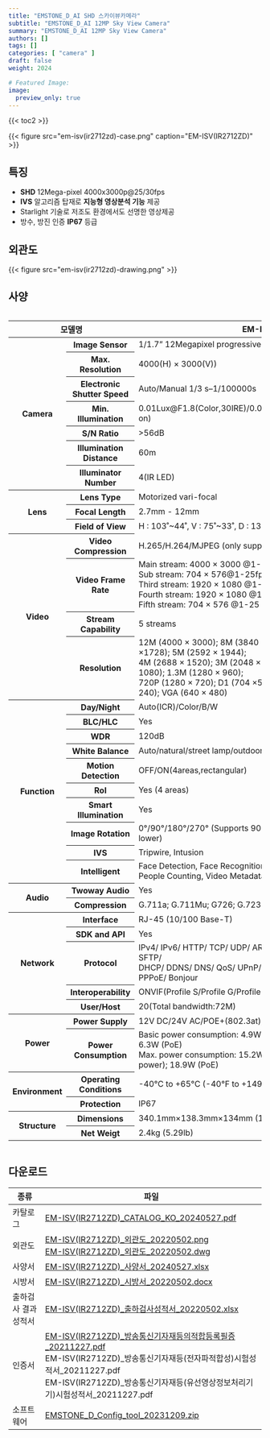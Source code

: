 ```yaml
---
title: "EMSTONE_D_AI SHD 스카이뷰카메라"
subtitle: "EMSTONE_D_AI 12MP Sky View Camera"
summary: "EMSTONE_D_AI 12MP Sky View Camera"
authors: []
tags: []
categories: [ "camera" ]
draft: false
weight: 2024

# Featured Image:
image:
  preview_only: true
---
```


{{< toc2 >}}

<div class="container">
<div class="row justify-content-center align-items-center">
<div class="col-sm-6">

{{< figure src="em-isv(ir2712zd)-case.png" caption="EM-ISV(IR2712ZD)" >}}

</div>
</div>
</div>

<div class="container">
<div class="row justify-content-center">
<div class="col-sm-6 pl-0">

## 특징

- **SHD** 12Mega-pixel 4000x3000p@25/30fps
- **IVS** 알고리즘 탑재로 **지능형 영상분석 기능** 제공
- Starlight 기술로 저조도 환경에서도 선명한 영상제공
- 방수, 방진 인증 **IP67** 등급


</div>
<div class="col-sm-6 pl-0">

## 외관도

{{< figure src="em-isv(ir2712zd)-drawing.png" >}}

</div>
</div>
</div>

## 사양

<div style="overflow-x: auto">
<table class="spec">
<thead>
<tr>
<th colspan="2">모델명</th>
<th>EM-ISV(IR2712ZD)</th>
</tr>
</thead>
<tbody>
<tr>
<th rowspan="7">Camera</th>
<th>Image Sensor</th>
<td>1/1.7” 12Megapixel progressive CMOS</td>
</tr>
<tr>
<th>Max. Resolution</th>
<td>4000(H) × 3000(V))</td>
</tr>
<tr>
<th>Electronic Shutter Speed</th>
<td>Auto/Manual 1/3 s–1/100000s</td>
</tr>
<tr>
<th>Min. Illumination</th>
<td>0.01Lux@F1.8(Color,30IRE)/0.001Lux@F1.8(B/W,30IRE)/0Lux(Illuminator on)</td>
</tr>
<tr>
<th>S/N Ratio</th>
<td>>56dB</td>
</tr>
<tr>
<th>Illumination Distance</th>
<td>60m</td>
</tr>
<tr>
<th>Illuminator Number</th>
<td>4(IR LED)</td>
</tr>
<tr>
<th rowspan="3">Lens</th>
<th>Lens Type</th>
<td>Motorized vari-focal</td>
</tr>
<tr>
<th>Focal Length</th>
<td>2.7mm - 12mm</td>
</tr>
<tr>
<th>Field of View</th>
<td>H : 103˚~44˚, V : 75˚~33˚, D : 135˚~55˚</td>
</tr>
<tr>
<th rowspan="4">Video</th>
<th>Video Compression</th>
<td>H.265/H.264/MJPEG (only supported by the sub stream)</td>
</tr>
<tr>
<th>Video Frame Rate</th>
<td>Main stream: 4000 × 3000 @1-25/30 fps<br>
Sub stream: 704 × 576@1-25fps, 704 × 480@1-30fps<br>
Third stream: 1920 × 1080 @1-25/30 fps<br>
Fourth stream: 1920 × 1080 @1-25/30 fps<br>
Fifth stream: 704 × 576 @1-25 fps; 704 × 480 @1-30 fps</td>
</tr>
<tr>
<th>Stream Capability</th>
<td>5 streams</td>
</tr>
<tr>
<th>Resolution</th>
<td>12M (4000 × 3000); 8M (3840 × 2160); 6M (3072 × 2048); 5M (3072 ×1728); 5M (2592 × 1944); <br> 4M (2688 × 1520); 3M (2048 × 1536); 3M (2304 ×1296); 2M (1920 × 1080); 1.3M (1280 × 960); <br> 720P (1280 × 720); D1 (704 ×576/704× 480); CIF (352 × 288/352 × 240); VGA (640 × 480)</td>
</tr>
<th rowspan="10">Function</th>
<th>Day/Night</th>
<td>Auto(ICR)/Color/B/W</td>
</tr>
<tr>
<th>BLC/HLC</th>
<td>Yes</td>
</tr>
<tr>
<th>WDR</th>
<td>120dB</td>
</tr>
<tr>
<th>White Balance</th>
<td>Auto/natural/street lamp/outdoor/manual/regional custom</td>
</tr>
<tr>
<th>Motion Detection</th>
<td>OFF/ON(4areas,rectangular)</td>
</tr>
<tr>
<th>RoI</th>
<td>Yes (4 areas)</td>
</tr>
<tr>
<th>Smart Illumination</th>
<td>Yes</td>
</tr>
<tr>
<th>Image Rotation</th>
<td>0°/90°/180°/270° (Supports 90°/270° with 2688 × 1520 resolution and lower)</td>
</tr>
<tr>
<th>IVS</th>
<td>Tripwire, Intusion</td>
</tr>
<tr>
<th>Intelligent</th>
<td>Face Detection, Face Recognition, Face and Body Detection,<br> People Counting, Video Metadata, Intelligent Search</td>
</tr>
<tr>
<th rowspan="2">Audio</th>
<th>Twoway Audio</th>
<td>Yes</td>
</tr>
<tr>
<th>Compression</th>
<td>G.711a; G.711Mu; G726; G.723</td>
</tr>
<tr>
<th rowspan="5">Network</th>
<th>Interface</th>
<td>RJ-45 (10/100 Base-T)</td>
</tr>
<tr>
<th>SDK and API</th>
<td>Yes</td>
</tr>
<tr>
<th>Protocol</th>
<td>IPv4/ IPv6/ HTTP/ TCP/ UDP/ ARP/ RTP / RTSP/ RTCP/ RTMP/ SMTP/ FTP/ SFTP/ <br>DHCP/ DDNS/ DNS/ QoS/ UPnP/ NTP/ Multicast/ ICMP/ IGMP/ NFS/ PPPoE/ Bonjour</td>
</tr>
<tr>
<th>Interoperability</th>
<td>ONVIF(Profile S/Profile G/Profile T)/ CGI/ P2P</td>
</tr>
<tr>
<th>User/Host</th>
<td>20(Total bandwidth:72M)</td>
</tr>
<th rowspan="2">Power</th>
<th>Power Supply</th>
<td>12V DC/24V AC/POE+(802.3at); ePoE</td>
</tr>
<tr>
<th>Power Consumption</th>
<td>Basic power consumption: 4.9W (12V DC); 6.53W (24V AC active power); 6.3W (PoE)<br>Max. power consumption: 15.2W (12V DC); 19.32W(24V AC active power); 18.9W (PoE)</td>
</tr>
<th rowspan="2">Environment</th>
<th>Operating Conditions</th>
<td>-40°C to +65°C (-40°F to +149°F)/less than ≤ 95% RH</td>
</tr>
<tr>
<th>Protection</th>
<td>IP67</td>
</tr>
<th rowspan="2">Structure</th>
<th>Dimensions</th>
<td>340.1mm×138.3mm×134mm (13.39"×5.44"× 5.28")</td>
</tr>
<tr>
<th>Net Weigt</th>
<td>2.4kg (5.29lb)</td>
</tr>
</tbody>
</table>
</div>

## 다운로드

종류 | 파일
---- | ----
카탈로그 | [EM-ISV(IR2712ZD)_CATALOG_KO_20240527.pdf](https://www.emstone.com/data/sales/ko/EM-ISV(IR2712ZD)_CATALOG_KO_20240527.pdf)
외관도 | [EM-ISV(IR2712ZD)_외관도_20220502.png](https://www.emstone.com/data/sales/ko/EM-ISV(IR2712ZD)_외관도_20220502.png)<br>[EM-ISV(IR2712ZD)_외관도_20220502.dwg](https://www.emstone.com/data/sales/ko/EM-ISV(IR2712ZD)_외관도_20220502.dwg)
사양서 | [EM-ISV(IR2712ZD)_사양서_20240527.xlsx](https://www.emstone.com/data/sales/ko/EM-ISV(IR2712ZD)_사양서_20240527.xlsx)
시방서 | [EM-ISV(IR2712ZD)_시방서_20220502.docx](https://www.emstone.com/data/sales/ko/EM-ISV(IR2712ZD)_시방서_20220502.docx)
출하검사 결과 성적서 | [EM-ISV(IR2712ZD)_출하검사성적서_20220502.xlsx](https://www.emstone.com/data/sales/ko/EM-ISV(IR2712ZD)_출하검사성적서_20220502.xlsx)
인증서 | [EM-ISV(IR2712ZD)_방송통신기자재등의적합등록필증_20211227.pdf](https://www.emstone.com/data/sales/ko/EM-ISV(IR2712ZD)_방송통신기자재등의적합등록필증_20211227.pdf)<br>EM-ISV(IR2712ZD)_방송통신기자재등(전자파적합성)시험성적서_20211227.pdf<br>EM-ISV(IR2712ZD)_방송통신기자재등(유선영상정보처리기기)시험성적서_20211227.pdf
소프트웨어 | [EMSTONE_D_Config_tool_20231209.zip](https://www.emstone.com/data/sales/ko/EMSTONE_D_Config_tool_20231209.zip)